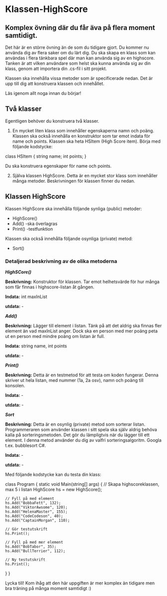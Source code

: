 # Klassen-HighScore

## Komplex övning där du får äva på flera moment samtidigt. 

Det här är en större övning än de som du tidigare gjort. Du kommer nu använda dig av flera saker om du lärt dig. Du ska skapa en klass som kan användas i flera tänkbara spel där man kan använda sig av en highscore. Tanken är att vilken användare som helst ska kunna använda sig av din klass, genom att importera din .cs-fil i sitt projekt.

Klassen ska innehålla vissa metoder som är specificerade nedan. Det är upp till dig att konstruera klassen och innehållet.

Läs igenom allt noga innan du börjar!

## Två klasser

Egentligen behöver du konstruera två klasser.

1. En mycket liten klass som innehåller egenskaperna namn och poäng. Klassen ska också innehålla en konstruktor som tar emot indata för name och points. Klassen ska heta HSItem (High Score item). Börja med följande kodstycke:

class HSItem
{
  string name;
  int points;
 } 
 
Du ska konstruera egenskaper för name och points.

2. Själva klassen HighScore. Detta är en mycket stor klass som innehåller många metoder. Beskrivningen för klassen finner du nedan.

## Klassen HighScore

Klassen HighScore ska innehålla följande synliga (public) metoder:
* HighScore()
* Add() -ska överlagras
* Print() -testfunktion

Klassen ska också innehålla följande osynliga (private) metod:
* Sort()

### Detaljerad beskrivning av de olika metoderna

***HighSCore()***

**Beskrivning:** Konstruktor för klassen. Tar emot helhetsvärde för hur många som får finnas i highscore-listan åt gången.

**Indata:** int maxInList 

**utdata:** - 

***Add()***

**Beskrivning:** Lägger till element i listan. Tänk på att det aldrig ska finnas fler element än vad maxInList anger. Dock ska en person med mer poäng peta ut en person med mindre poäng om listan är full.

**Indata:** string name, int points

**utdata:** - 

***Print()***

**Beskrivning:** Detta är en testmetod för att testa om koden fungerar. Denna skriver ut hela listan, med nummer (1a, 2a osv), namn och poäng till konsolen. 

**Indata:** -

**utdata:** -

***Sort***

**Beskrivning:** Detta är en osynlig (private) metod som sorterar listan. Programmeraren som använder klassen i sitt spela ska själv aldrig behöva kalla på sorteringsmetoden. Det gör du lämpligtvis när du lägger till ett element. I denna metod använder du dig av valfri sorteringsalgoritm. Googla t.ex. bubblesort C#.

**Indata:** -

**utdata:** -

Med följande kodstycke kan du testa din klass:

class Program
{
  static void Main(string[] args)
  {
    // Skapa highscoreklassen, max 5 i listan
    HighScore hs = new HighScore();
    
    // Fyll på med element
    hs.Add("BobbaFett", 132);
    hs.Add("ViktorAwsome", 120);
    hs.Add("HelenaMaster", 155);
    hs.Add("CodeCodeson", 40);
    hs.Add("CaptainMorgan", 110);
    
    // Gör testutskrift
    hs.Print();
    
    // Fyll på med mer element
    hs.Add("BobTabor", 35);
    hs.Add("BullTerrier", 112);
    
    // Ny testutskrift
    hs.Print();
   }
 }

Lycka till! Kom ihåg att den här uppgiften är mer komplex än tidigare men bra träning på många moment samtidigt :)
